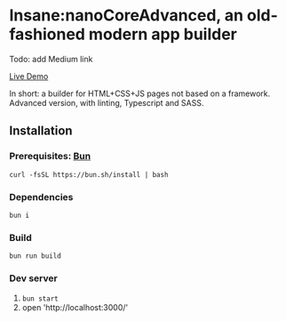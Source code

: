 # Insane:nanoCoreAdvanced, an old-fashioned modern app builder

Todo: add Medium link

[Live Demo](https://lexey111.github.io/insane-nano-core/)

In short: a builder for HTML+CSS+JS pages not based on a framework. Advanced version, with linting, Typescript and SASS.

## Installation

### Prerequisites: [Bun](https://bun.sh/docs/installation)

`curl -fsSL https://bun.sh/install | bash`

### Dependencies

`bun i`

### Build

`bun run build`

### Dev server

1. `bun start`
2. open 'http://localhost:3000/'